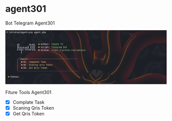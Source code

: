 # agent301
Bot Telegram Agent301

<center><img src="agent.png" alt="tools"></center>

Fiture Tools Agent301
- [x] Complate Task
- [x] Scaning Qris Token
- [x] Get Qris Token
